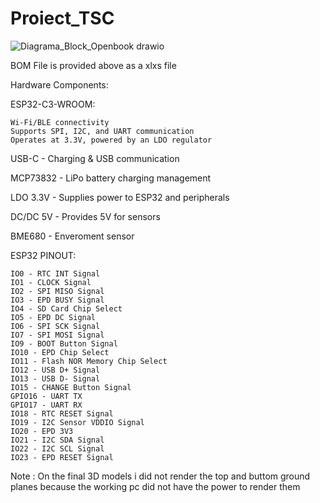 # Proiect_TSC

![Diagrama_Block_Openbook drawio](https://github.com/user-attachments/assets/68c5a4ed-2c58-4e37-9742-be7280558ab6)

BOM File is provided above as a xlxs file

  Hardware Components:

  ESP32-C3-WROOM:
    
    Wi-Fi/BLE connectivity
    Supports SPI, I2C, and UART communication
    Operates at 3.3V, powered by an LDO regulator

  USB-C - Charging & USB communication
  
  MCP73832 - LiPo battery charging management
  
  LDO 3.3V - Supplies power to ESP32 and peripherals
  
  DC/DC 5V - Provides 5V for sensors
  
  BME680 - Enveroment sensor

ESP32 PINOUT:

    IO0 - RTC INT Signal
    IO1 - CLOCK Signal
    IO2 - SPI MISO Signal
    IO3 - EPD BUSY Signal
    IO4 - SD Card Chip Select
    IO5 - EPD DC Signal
    IO6 - SPI SCK Signal
    IO7 - SPI MOSI Signal
    IO9 - BOOT Button Signal
    IO10 - EPD Chip Select
    IO11 - Flash NOR Memory Chip Select
    IO12 - USB D+ Signal
    IO13 - USB D- Signal
    IO15 - CHANGE Button Signal
    GPIO16 - UART TX
    GPIO17 - UART RX
    IO18 - RTC RESET Signal
    IO19 - I2C Sensor VDDIO Signal
    IO20 - EPD 3V3
    IO21 - I2C SDA Signal
    IO22 - I2C SCL Signal
    IO23 - EPD RESET Signal

Note : On the final 3D models i did not render the top and buttom ground planes because the working pc did not have the power to render them
